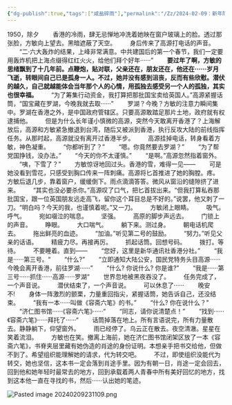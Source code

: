 ```yaml
---
{"dg-publish":true,"tags":["咸盐碎雨"],"permalink":"/Zz/2024-02-09：新年除夕/","dgPassFrontmatter":true}
---
```



‌‌‌1950，除夕
‌‌‌　　香港的冷雨，肆无忌惮地冲洗着她映在窗户玻璃上的脸。透过那张脸，方敏向上望去。黑暗遮蔽了天空。
‌‌‌　　身后传来了高源打电话的声音。
‌‌‌　　“二·六大轰炸的结果，上峰非常满意。中共建国后的第一个春节，我们一定要用轰炸机把上海点缀得红红火火，给他们拜个好年······”
‌‌‌　　**要过年了啊，方敏的思绪飘到了十几年前。点鞭炮，贴对联，父亲还在，朋友还在，他还在······岁月飞逝，转眼间自己已是孤身一人。不过，她并没有感到沮丧，反而有些欣慰。潜伏的越久，自己就越能体会当年那个人的心情，用孤独去感受另一个人的孤独，其实也很幸福。**
‌‌‌　　“为了筹集行动资金，我打算把那批国宝卖给英国人。”高源紧握话筒，“国宝藏在罗湖，今晚我就去取······”
‌‌‌　　罗湖？今晚？方敏的注意力瞬间集中。罗湖在香港之外，是中国政府管辖区。只要高源敢踏足那片土地，政府就有权逮捕他。
‌‌‌　　但是为什么长年谨小慎微的高源，突然今天敢离开香港了？上海解放后，高源和方敏紧急撤退到台湾，随后又被派到香港，执行反攻大陆的前线指挥任务。从那时起，高源就没有离开过香港半步。
‌‌‌　　高源挂掉电话，转身看着方敏，神色凝重。
‌‌‌　　“你都听到了？”
‌‌‌　　“嗯。你竟然要去罗湖？”
‌‌‌　　“为了帮党国挣钱，没办法。”
‌‌‌　　“今天的你不太谨慎。”
‌‌‌　　“是啊。”高源忽然指着窗外。
‌‌‌　　“咦，下雪了？”
‌‌‌　　方敏惊讶地回过头。香港的雪，难得一见——
‌‌‌　　可是她没看到雪花，只感受到胸口传来一阵刺痛。高源将匕首推进了她的胸膛。疼。
‌‌‌　　方敏后退几步，靠着窗户，缓缓倒下。雨点滴滴答答。微风从窗沿的缝隙挤了进来。
‌‌‌　　“其实也没必要杀你。”高源叹了口气，把匕首拔出来。“但我打算私吞那批国宝，跟一位英国朋友远走高飞，留你这个耳目总是不好的。”说罢，他又刺了一刀。“明白吗？今天的我，也谨慎着呢。”又一刀。
‌‌‌　　方敏闭上眼睛。
‌‌‌　　吸气。呼气。
‌‌‌　　宛如啜泣的喘息。
‌‌‌　　坚强。
‌‌‌　　高原的脚步声远去。
‌‌‌　　门锁上的声音。
‌‌‌　　睁眼。
‌‌‌　　大口喘气。
‌‌‌　　躺下来。测过身。
‌‌‌　　朝电话机爬去。
‌‌‌　　拖出鲜亮的血迹。
‌‌‌　　“加油。”听见第二号的鼓励。
‌‌‌　　“努力。”听见父亲的话语。
‌‌‌　　精疲力尽。再接再厉。
‌‌‌　　抓起话筒。回想号码。
‌‌‌　　拨打。等待。
‌‌‌　　不要睡着。直到——
‌‌‌　　“您好，这里是新华通讯社香港分社。”
‌‌‌　　“我是······第三号。“
‌‌‌　　“什么?”
‌‌‌　　“立即通知大陆公安，国民党特务头目高源······今晚会离开香港，前往罗湖······”
‌‌‌　　“什么? 你说什么? 你是谁?”
‌‌‌　　“我是······第三号······抓住······高源······罗湖“
‌‌‌　　世界忽地被黑夜吞没了。
‌‌‌　　任务完成了，一个声音说。
‌‌‌　　潜伏结束了，一个声音说。
‌‌‌　　可以休息了······
‌‌‌　　晚安
‌‌‌　　不!
‌‌‌　　身体一阵激烈的颤栗，力量重回指尖，紧握话筒，她告诉自己，还没结束。
‌‌‌　　“我有一本······叫做《容斋六笔》的书。”
‌‌‌　　“什么? 你在说什么？"
‌‌‌　　“济仁图书馆······《容斋六笔》······“
‌‌‌　　“同志，请你说清楚点！”
‌‌‌　　“找到······《容斋六笔》······拜托了······“
‌‌‌　　话筒掉落在地上。所有言语说完，所有力量散去。静静躺下，仰望窗外。
‌‌‌　　雨已经停了。乌云正在散去。夜空清澈。星星在笑着流泪。
‌‌‌　　方敏也在笑。撤离上海前，她在济仁图书馆闭架区放了一本《容斋六笔》，书脊夹层里藏有她伪造的肖途的身份证明。本想亲手把书交给他，但做不到了。希望组织能理解她的请求，代为转交吧。
‌‌‌　　不过，即使组织没能代为转交，她也坚信，这本书一定会落到肖途手里。因为有朝一日，肖途一定会回去，回到他和她年轻时最常去的地方，回到承载着两人青春中所有美好回忆的地方，找到这本他一直在寻找的书，然后······认出她的笔迹。

![Pasted image 20240209231109.png](/img/user/Zz/imgs/Pasted%20image%2020240209231109.png)